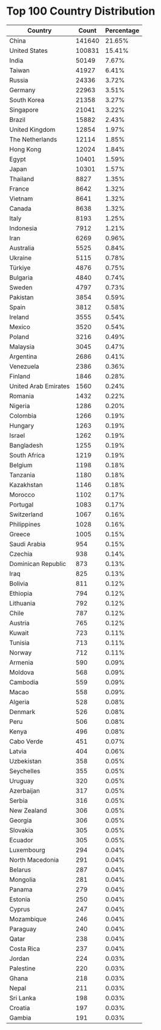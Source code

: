 # Top 100 Country Distribution
| Country | Count | Percentage |
|----|----|----|
| China | 141640 | 21.65% |
| United States | 100831 | 15.41% |
| India | 50149 | 7.67% |
| Taiwan | 41927 | 6.41% |
| Russia | 24336 | 3.72% |
| Germany | 22963 | 3.51% |
| South Korea | 21358 | 3.27% |
| Singapore | 21041 | 3.22% |
| Brazil | 15882 | 2.43% |
| United Kingdom | 12854 | 1.97% |
| The Netherlands | 12114 | 1.85% |
| Hong Kong | 12024 | 1.84% |
| Egypt | 10401 | 1.59% |
| Japan | 10301 | 1.57% |
| Thailand | 8827 | 1.35% |
| France | 8642 | 1.32% |
| Vietnam | 8641 | 1.32% |
| Canada | 8638 | 1.32% |
| Italy | 8193 | 1.25% |
| Indonesia | 7912 | 1.21% |
| Iran | 6269 | 0.96% |
| Australia | 5525 | 0.84% |
| Ukraine | 5115 | 0.78% |
| Türkiye | 4876 | 0.75% |
| Bulgaria | 4840 | 0.74% |
| Sweden | 4797 | 0.73% |
| Pakistan | 3854 | 0.59% |
| Spain | 3812 | 0.58% |
| Ireland | 3555 | 0.54% |
| Mexico | 3520 | 0.54% |
| Poland | 3216 | 0.49% |
| Malaysia | 3045 | 0.47% |
| Argentina | 2686 | 0.41% |
| Venezuela | 2386 | 0.36% |
| Finland | 1846 | 0.28% |
| United Arab Emirates | 1560 | 0.24% |
| Romania | 1432 | 0.22% |
| Nigeria | 1286 | 0.20% |
| Colombia | 1266 | 0.19% |
| Hungary | 1263 | 0.19% |
| Israel | 1262 | 0.19% |
| Bangladesh | 1255 | 0.19% |
| South Africa | 1219 | 0.19% |
| Belgium | 1198 | 0.18% |
| Tanzania | 1180 | 0.18% |
| Kazakhstan | 1146 | 0.18% |
| Morocco | 1102 | 0.17% |
| Portugal | 1083 | 0.17% |
| Switzerland | 1067 | 0.16% |
| Philippines | 1028 | 0.16% |
| Greece | 1005 | 0.15% |
| Saudi Arabia | 954 | 0.15% |
| Czechia | 938 | 0.14% |
| Dominican Republic | 873 | 0.13% |
| Iraq | 825 | 0.13% |
| Bolivia | 811 | 0.12% |
| Ethiopia | 794 | 0.12% |
| Lithuania | 792 | 0.12% |
| Chile | 787 | 0.12% |
| Austria | 765 | 0.12% |
| Kuwait | 723 | 0.11% |
| Tunisia | 713 | 0.11% |
| Norway | 712 | 0.11% |
| Armenia | 590 | 0.09% |
| Moldova | 568 | 0.09% |
| Cambodia | 559 | 0.09% |
| Macao | 558 | 0.09% |
| Algeria | 528 | 0.08% |
| Denmark | 526 | 0.08% |
| Peru | 506 | 0.08% |
| Kenya | 496 | 0.08% |
| Cabo Verde | 451 | 0.07% |
| Latvia | 404 | 0.06% |
| Uzbekistan | 358 | 0.05% |
| Seychelles | 355 | 0.05% |
| Uruguay | 320 | 0.05% |
| Azerbaijan | 317 | 0.05% |
| Serbia | 316 | 0.05% |
| New Zealand | 306 | 0.05% |
| Georgia | 306 | 0.05% |
| Slovakia | 305 | 0.05% |
| Ecuador | 305 | 0.05% |
| Luxembourg | 294 | 0.04% |
| North Macedonia | 291 | 0.04% |
| Belarus | 287 | 0.04% |
| Mongolia | 281 | 0.04% |
| Panama | 279 | 0.04% |
| Estonia | 250 | 0.04% |
| Cyprus | 247 | 0.04% |
| Mozambique | 246 | 0.04% |
| Paraguay | 240 | 0.04% |
| Qatar | 238 | 0.04% |
| Costa Rica | 237 | 0.04% |
| Jordan | 224 | 0.03% |
| Palestine | 220 | 0.03% |
| Ghana | 218 | 0.03% |
| Nepal | 211 | 0.03% |
| Sri Lanka | 198 | 0.03% |
| Croatia | 197 | 0.03% |
| Gambia | 191 | 0.03% |
